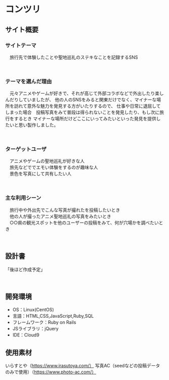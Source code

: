 # コンツリ
<!--​READMEを作成する際は、項目内の【補足説明】は削除して完成させてください。-->
## サイト概要
### サイトテーマ
　旅行先で体験したことや聖地巡礼のステキなことを記録するSNS
<!-- 【補足説明】 -->
<!-- - 〜なコミュニティサイトorレビューサイトorSNS　と１文で記載する -->
​
### テーマを選んだ理由
　元々アニメやゲームが好きで、それが高じて外部コラボなどで外出したり楽しんだりしていましたが、
他の人のSNSをみると関東だけでなく、マイナーな場所を訪れて意外な魅力を発見する方がいたりするので、
仕事や日常に退屈してしまった場合　投稿写真をみて普段は得られないことを発見したり、もし次に旅行をするとき
マイナーな場所だけどここにいってみたいといった発見を提供したいと思い製作しました。
<!-- 【補足説明】 -->
<!-- - ですます調で記載しましょう。READMEファイルは企業様も見られます。 -->
<!-- - ３文以上記載しましょう。 -->

<!--　★テーマ理由を記載する際のポイント　-->
<!-- - 自分自身の背景の説明（このポートフォリオを作る前提を説明） -->
<!-- - 扱う題材が抱えている問題・課題の説明 -->
<!-- - ターゲットとするユーザーが持つであろう課題の説明（需要をアピールするため） -->
<!-- - 当問題を解決するために、このようなポートフォリオを制作してみようと考えました」という結び -->

<!-- ★記載例 -->
<!-- もともと料理が好きで、オリジナルレシピで料理を作ることが多いのですが、少しずつレシピが1パターンになってきており頭を悩ませていました。 -->
<!-- 身近に自分と同じように、料理を好んでする友人がいないため困っていた所、他の人がどのようなレシピで作っているのかを知れるサービスがあれば便利だと考えました。 -->
<!-- また料理好きな人だけでなく、日々料理を作る必要があるがレシピに困っている人の助けにもなると考え、このテーマにしました。 -->
​
### ターゲットユーザ
　アニメやゲームの聖地巡礼が好きな人<br>
　旅先などででエモい体験をするのが趣味な人<br>
　景色を写真にして共有したい人
<!-- 【補足説明】 -->
<!-- - 〜な人という記載方法で、2つ以上記載しましょう -->
<!-- - テーマ理由と矛盾のないターゲットを選出しましょう -->
<!-- - 実際にサービスを利用する立場であると想定しましょう  -->
​
### 主な利用シーン
　旅行中や外出先でこんな写真が撮れたを投稿したいとき<br>
　他の人が撮ったアニメ聖地巡礼の写真をみたいとき<br>
　○○県の観光スポットを他のユーザーの投稿をみて、何が穴場かを調べたいとき
<!-- 【補足説明】 -->
<!-- - 〜な時という記載方法で、2つ以上記載しましょう -->
​
## 設計書
「後ほど作成予定」
<!-- 【補足説明】 -->
<!-- - テーマ提出時点では不要です。 -->
<!-- - 当項目には「後ほど作成予定」と記載しましょう。 -->
​
## 開発環境
- OS：Linux(CentOS)
- 言語：HTML,CSS,JavaScript,Ruby,SQL
- フレームワーク：Ruby on Rails
- JSライブラリ：jQuery
- IDE：Cloud9
​
## 使用素材
いらすとや（https://www.irasutoya.com/）
写真AC（seedなどの投稿データのみで使用）（https://www.photo-ac.com/）


<!-- - 外部サービスの画像素材・音声素材を使用した場合は、必ずサービス名とURLを明記してください。 -->
<!-- - アプリケーションの実装に使用したgem/bootstrapのリファレンスなどの記載は不要です。 -->
<!-- - 使用しない場合は、使用素材の項目をREADMEから削除してください。 -->
<!-- - 架空の団体・題材を前提にポートフォリオを制作する場合、下記のテンプレートを当項目内に記載しましょう。 -->
<!-- 【テンプレート】 -->
<!-- 著作権を考慮し、架空のデータを扱う予定です。 -->
<!-- なお今後、実在するデータを利用する際には、事前に著作権保持者と契約を結んだ上で利用します。 -->